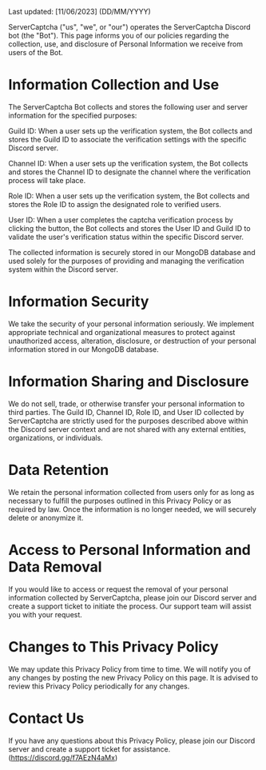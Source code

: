 Last updated: [11/06/2023] (DD/MM/YYYY)

ServerCaptcha ("us", "we", or "our") operates the ServerCaptcha Discord bot (the "Bot"). This page informs you of our policies regarding the collection, use, and disclosure of Personal Information we receive from users of the Bot.

# Information Collection and Use

The ServerCaptcha Bot collects and stores the following user and server information for the specified purposes:

Guild ID: When a user sets up the verification system, the Bot collects and stores the Guild ID to associate the verification settings with the specific Discord server.

Channel ID: When a user sets up the verification system, the Bot collects and stores the Channel ID to designate the channel where the verification process will take place.

Role ID: When a user sets up the verification system, the Bot collects and stores the Role ID to assign the designated role to verified users.

User ID: When a user completes the captcha verification process by clicking the button, the Bot collects and stores the User ID and Guild ID to validate the user's verification status within the specific Discord server.

The collected information is securely stored in our MongoDB database and used solely for the purposes of providing and managing the verification system within the Discord server.

# Information Security

We take the security of your personal information seriously. We implement appropriate technical and organizational measures to protect against unauthorized access, alteration, disclosure, or destruction of your personal information stored in our MongoDB database.

# Information Sharing and Disclosure

We do not sell, trade, or otherwise transfer your personal information to third parties. The Guild ID, Channel ID, Role ID, and User ID collected by ServerCaptcha are strictly used for the purposes described above within the Discord server context and are not shared with any external entities, organizations, or individuals.

# Data Retention

We retain the personal information collected from users only for as long as necessary to fulfill the purposes outlined in this Privacy Policy or as required by law. Once the information is no longer needed, we will securely delete or anonymize it.

# Access to Personal Information and Data Removal

If you would like to access or request the removal of your personal information collected by ServerCaptcha, please join our Discord server and create a support ticket to initiate the process. Our support team will assist you with your request.

# Changes to This Privacy Policy

We may update this Privacy Policy from time to time. We will notify you of any changes by posting the new Privacy Policy on this page. It is advised to review this Privacy Policy periodically for any changes.

# Contact Us

If you have any questions about this Privacy Policy, please join our Discord server and create a support ticket for assistance. (https://discord.gg/f7AEzN4aMx)
